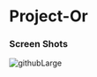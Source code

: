 # Project-Or
### Screen Shots
![githubLarge](https://github.com/serginjo-m/Projector/assets/6564560/83628207-3e94-4095-a6ad-bac5d76506cc)

